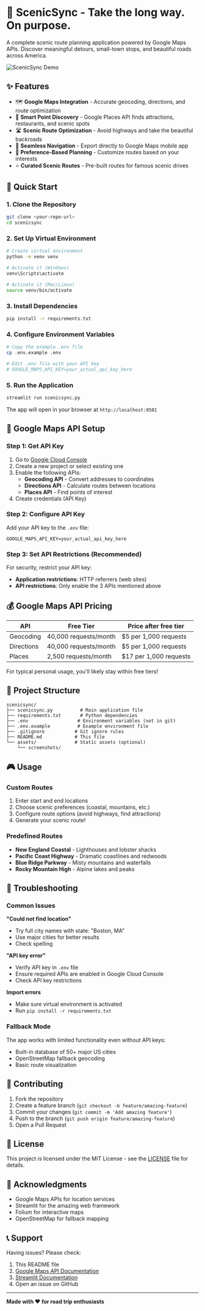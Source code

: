 # 🌄 ScenicSync - Take the long way. On purpose.

A complete scenic route planning application powered by Google Maps APIs. Discover meaningful detours, small-town stops, and beautiful roads across America.

![ScenicSync Demo](https://via.placeholder.com/800x400/667eea/ffffff?text=ScenicSync+Demo)

## ✨ Features

- 🗺️ **Google Maps Integration** - Accurate geocoding, directions, and route optimization
- 📍 **Smart Point Discovery** - Google Places API finds attractions, restaurants, and scenic spots
- 🛣️ **Scenic Route Optimization** - Avoid highways and take the beautiful backroads
- 📱 **Seamless Navigation** - Export directly to Google Maps mobile app
- 🎯 **Preference-Based Planning** - Customize routes based on your interests
- ⭐ **Curated Scenic Routes** - Pre-built routes for famous scenic drives

## 🚀 Quick Start

### 1. Clone the Repository
```bash
git clone <your-repo-url>
cd scenicsync
```

### 2. Set Up Virtual Environment
```bash
# Create virtual environment
python -m venv venv

# Activate it (Windows)
venv\Scripts\activate

# Activate it (Mac/Linux)
source venv/bin/activate
```

### 3. Install Dependencies
```bash
pip install -r requirements.txt
```

### 4. Configure Environment Variables
```bash
# Copy the example .env file
cp .env.example .env

# Edit .env file with your API key
# GOOGLE_MAPS_API_KEY=your_actual_api_key_here
```

### 5. Run the Application
```bash
streamlit run scenicsync.py
```

The app will open in your browser at `http://localhost:8501`

## 🔑 Google Maps API Setup

### Step 1: Get API Key
1. Go to [Google Cloud Console](https://console.cloud.google.com/)
2. Create a new project or select existing one
3. Enable the following APIs:
   - **Geocoding API** - Convert addresses to coordinates
   - **Directions API** - Calculate routes between locations
   - **Places API** - Find points of interest
4. Create credentials (API Key)

### Step 2: Configure API Key
Add your API key to the `.env` file:
```
GOOGLE_MAPS_API_KEY=your_actual_api_key_here
```

### Step 3: Set API Restrictions (Recommended)
For security, restrict your API key:
- **Application restrictions**: HTTP referrers (web sites)
- **API restrictions**: Only enable the 3 APIs mentioned above

## 💰 Google Maps API Pricing

| API | Free Tier | Price after free tier |
|-----|-----------|----------------------|
| Geocoding | 40,000 requests/month | $5 per 1,000 requests |
| Directions | 40,000 requests/month | $5 per 1,000 requests |
| Places | 2,500 requests/month | $17 per 1,000 requests |

For typical personal usage, you'll likely stay within free tiers!

## 📁 Project Structure

```
scenicsync/
├── scenicsync.py          # Main application file
├── requirements.txt       # Python dependencies
├── .env                  # Environment variables (not in git)
├── .env.example          # Example environment file
├── .gitignore           # Git ignore rules
├── README.md            # This file
└── assets/              # Static assets (optional)
    └── screenshots/
```

## 🎮 Usage

### Custom Routes
1. Enter start and end locations
2. Choose scenic preferences (coastal, mountains, etc.)
3. Configure route options (avoid highways, find attractions)
4. Generate your scenic route!

### Predefined Routes
- **New England Coastal** - Lighthouses and lobster shacks
- **Pacific Coast Highway** - Dramatic coastlines and redwoods
- **Blue Ridge Parkway** - Misty mountains and waterfalls
- **Rocky Mountain High** - Alpine lakes and peaks

## 🔧 Troubleshooting

### Common Issues

**"Could not find location"**
- Try full city names with state: "Boston, MA"
- Use major cities for better results
- Check spelling

**"API key error"**
- Verify API key in `.env` file
- Ensure required APIs are enabled in Google Cloud Console
- Check API key restrictions

**Import errors**
- Make sure virtual environment is activated
- Run `pip install -r requirements.txt`

### Fallback Mode
The app works with limited functionality even without API keys:
- Built-in database of 50+ major US cities
- OpenStreetMap fallback geocoding
- Basic route visualization

## 🤝 Contributing

1. Fork the repository
2. Create a feature branch (`git checkout -b feature/amazing-feature`)
3. Commit your changes (`git commit -m 'Add amazing feature'`)
4. Push to the branch (`git push origin feature/amazing-feature`)
5. Open a Pull Request

## 📄 License

This project is licensed under the MIT License - see the [LICENSE](LICENSE) file for details.

## 🙏 Acknowledgments

- Google Maps APIs for location services
- Streamlit for the amazing web framework
- Folium for interactive maps
- OpenStreetMap for fallback mapping

## 📞 Support

Having issues? Please check:
1. This README file
2. [Google Maps API Documentation](https://developers.google.com/maps/documentation)
3. [Streamlit Documentation](https://docs.streamlit.io/)
4. Open an issue on GitHub

---

**Made with ❤️ for road trip enthusiasts**